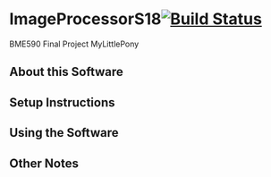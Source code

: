 # ImageProcessorS18[![Build Status](https://travis-ci.org/enoch-chang/ImageProcessorS18.svg?branch=master)](https://travis-ci.org/enoch-chang/ImageProcessorS18)
BME590 Final Project MyLittlePony 
## About this Software
## Setup Instructions
## Using the Software
## Other Notes
